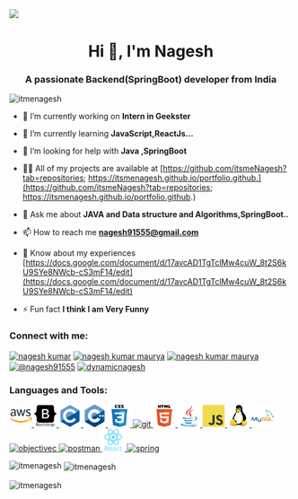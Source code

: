 <img  src="https://www.google.com/imgres?imgurl=https%3A%2F%2Fstatic.javatpoint.com%2Fspringboot%2Fimages%2Fspring-boot-architecture2.png&tbnid=M8EigAujywjQ6M&vet=12ahUKEwjkqZ30j9iCAxWDpekKHfNLC1MQMygAegQIARBJ..i&imgrefurl=https%3A%2F%2Fwww.javatpoint.com%2Fspring-boot-architecture&docid=NzvcnBMpd7aOOM&w=600&h=400&q=spring%20boot%20and%20java%20with%20work%20images&ved=2ahUKEwjkqZ30j9iCAxWDpekKHfNLC1MQMygAegQIARBJ" >
<h1 align="center">Hi 👋, I'm Nagesh</h1>
<h3 align="center">A passionate Backend(SpringBoot) developer from India</h3>

<p align="left"> <img src="https://komarev.com/ghpvc/?username=itmenagesh&label=Profile%20views&color=0e75b6&style=flat" alt="itmenagesh" /> </p>

- 🔭 I’m currently working on **Intern in Geekster**

- 🌱 I’m currently learning **JavaScript,ReactJs...**

- 🤝 I’m looking for help with **Java ,SpringBoot**

- 👨‍💻 All of my projects are available at [https://github.com/itsmeNagesh?tab=repositories; https://itsmenagesh.github.io/portfolio.github.](https://github.com/itsmeNagesh?tab=repositories; https://itsmenagesh.github.io/portfolio.github.)

- 💬 Ask me about **JAVA and Data structure and Algorithms,SpringBoot..**

- 📫 How to reach me **nagesh91555@gmail.com**

- 📄 Know about my experiences [https://docs.google.com/document/d/17avcAD1TgTclMw4cuW_8t2S6kU9SYe8NWcb-cS3mF14/edit](https://docs.google.com/document/d/17avcAD1TgTclMw4cuW_8t2S6kU9SYe8NWcb-cS3mF14/edit)

- ⚡ Fun fact **I think I am Very Funny**

<h3 align="left">Connect with me:</h3>
<p align="left">
<a href="https://linkedin.com/in/nagesh kumar" target="blank"><img align="center" src="https://raw.githubusercontent.com/rahuldkjain/github-profile-readme-generator/master/src/images/icons/Social/linked-in-alt.svg" alt="nagesh kumar" height="30" width="40" /></a>
<a href="https://fb.com/nagesh kumar maurya" target="blank"><img align="center" src="https://raw.githubusercontent.com/rahuldkjain/github-profile-readme-generator/master/src/images/icons/Social/facebook.svg" alt="nagesh kumar maurya" height="30" width="40" /></a>
<a href="https://instagram.com/nagesh kumar maurya" target="blank"><img align="center" src="https://raw.githubusercontent.com/rahuldkjain/github-profile-readme-generator/master/src/images/icons/Social/instagram.svg" alt="nagesh kumar maurya" height="30" width="40" /></a>
<a href="https://www.hackerrank.com/@nagesh91555" target="blank"><img align="center" src="https://raw.githubusercontent.com/rahuldkjain/github-profile-readme-generator/master/src/images/icons/Social/hackerrank.svg" alt="@nagesh91555" height="30" width="40" /></a>
<a href="https://www.leetcode.com/dynamicnagesh" target="blank"><img align="center" src="https://raw.githubusercontent.com/rahuldkjain/github-profile-readme-generator/master/src/images/icons/Social/leet-code.svg" alt="dynamicnagesh" height="30" width="40" /></a>
</p>

<h3 align="left">Languages and Tools:</h3>
<p align="left"> <a href="https://aws.amazon.com" target="_blank" rel="noreferrer"> <img src="https://raw.githubusercontent.com/devicons/devicon/master/icons/amazonwebservices/amazonwebservices-original-wordmark.svg" alt="aws" width="40" height="40"/> </a> <a href="https://getbootstrap.com" target="_blank" rel="noreferrer"> <img src="https://raw.githubusercontent.com/devicons/devicon/master/icons/bootstrap/bootstrap-plain-wordmark.svg" alt="bootstrap" width="40" height="40"/> </a> <a href="https://www.cprogramming.com/" target="_blank" rel="noreferrer"> <img src="https://raw.githubusercontent.com/devicons/devicon/master/icons/c/c-original.svg" alt="c" width="40" height="40"/> </a> <a href="https://www.w3schools.com/cpp/" target="_blank" rel="noreferrer"> <img src="https://raw.githubusercontent.com/devicons/devicon/master/icons/cplusplus/cplusplus-original.svg" alt="cplusplus" width="40" height="40"/> </a> <a href="https://www.w3schools.com/css/" target="_blank" rel="noreferrer"> <img src="https://raw.githubusercontent.com/devicons/devicon/master/icons/css3/css3-original-wordmark.svg" alt="css3" width="40" height="40"/> </a> <a href="https://git-scm.com/" target="_blank" rel="noreferrer"> <img src="https://www.vectorlogo.zone/logos/git-scm/git-scm-icon.svg" alt="git" width="40" height="40"/> </a> <a href="https://www.w3.org/html/" target="_blank" rel="noreferrer"> <img src="https://raw.githubusercontent.com/devicons/devicon/master/icons/html5/html5-original-wordmark.svg" alt="html5" width="40" height="40"/> </a> <a href="https://www.java.com" target="_blank" rel="noreferrer"> <img src="https://raw.githubusercontent.com/devicons/devicon/master/icons/java/java-original.svg" alt="java" width="40" height="40"/> </a> <a href="https://developer.mozilla.org/en-US/docs/Web/JavaScript" target="_blank" rel="noreferrer"> <img src="https://raw.githubusercontent.com/devicons/devicon/master/icons/javascript/javascript-original.svg" alt="javascript" width="40" height="40"/> </a> <a href="https://www.linux.org/" target="_blank" rel="noreferrer"> <img src="https://raw.githubusercontent.com/devicons/devicon/master/icons/linux/linux-original.svg" alt="linux" width="40" height="40"/> </a> <a href="https://www.mysql.com/" target="_blank" rel="noreferrer"> <img src="https://raw.githubusercontent.com/devicons/devicon/master/icons/mysql/mysql-original-wordmark.svg" alt="mysql" width="40" height="40"/> </a> <a href="https://developer.apple.com/library/archive/documentation/Cocoa/Conceptual/ProgrammingWithObjectiveC/Introduction/Introduction.html" target="_blank" rel="noreferrer"> <img src="https://www.vectorlogo.zone/logos/apple_objectivec/apple_objectivec-icon.svg" alt="objectivec" width="40" height="40"/> </a> <a href="https://postman.com" target="_blank" rel="noreferrer"> <img src="https://www.vectorlogo.zone/logos/getpostman/getpostman-icon.svg" alt="postman" width="40" height="40"/> </a> <a href="https://reactjs.org/" target="_blank" rel="noreferrer"> <img src="https://raw.githubusercontent.com/devicons/devicon/master/icons/react/react-original-wordmark.svg" alt="react" width="40" height="40"/> </a> <a href="https://spring.io/" target="_blank" rel="noreferrer"> <img src="https://www.vectorlogo.zone/logos/springio/springio-icon.svg" alt="spring" width="40" height="40"/> </a> </p>

<p><img align="left" src="https://github-readme-stats.vercel.app/api/top-langs?username=itmenagesh&show_icons=true&locale=en&layout=compact" alt="itmenagesh" /></p>

<p>&nbsp;<img align="center" src="https://github-readme-stats.vercel.app/api?username=itmenagesh&show_icons=true&locale=en" alt="itmenagesh" /></p>

<p><img align="center" src="https://github-readme-streak-stats.herokuapp.com/?user=itmenagesh&" alt="itmenagesh" /></p>
